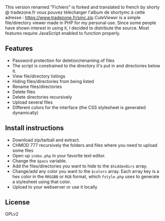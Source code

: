 This version renamed "Fichiers" is forked and translated to french by shorty @ tradezone.fr
vous pouvez télécharger l'album de shortymc à cette adresse : https://www.tradezone.fr/smc.zip
*CuteViewer* is a simple file/directory viewer made in PHP for my personal use. Since some people have shown interest in using it, I decided to distribute the source.
Most features require JavaScript enabled to function properly.

## Features
- Password protection for deletion/renaming of files
- The script is constrained to the directory it's put in and directories below it.
- View file/directory listings
- Hiding files/directories from being listed
- Rename files/directories
- Delete files
- Delete directories recursively
- Upload several files
- Different colors for the interface (the CSS stylesheet is generated dynamically)


## Install instructions
- Download zip/tarball and extract.
- CHMOD 777 recursively the folders and files where you need to upload some files
- Open up `index.php` in your favorite text editor.
- Change the `$pass` variable.
- Add the files/directories you want to hide to the `$hiddenDirs` array.
- Change/add any color you want to the `$colors` array. Each array key is a hex color in the `RRGGBB` or `RGB` format, which `fstyle.php` uses to generate a stylesheet using that color.
- Upload to your webserver or use it locally
  
## License
GPLv2
